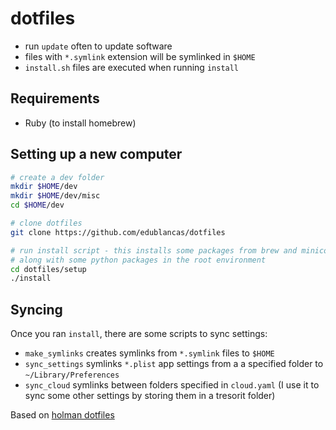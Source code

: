# dotfiles

* run `update` often to update software
* files with `*.symlink` extension will be symlinked in `$HOME`
* `install.sh` files are executed when running `install`

## Requirements

* Ruby (to install homebrew)

## Setting up a new computer

```bash
# create a dev folder
mkdir $HOME/dev
mkdir $HOME/dev/misc
cd $HOME/dev

# clone dotfiles
git clone https://github.com/edublancas/dotfiles

# run install script - this installs some packages from brew and miniconda
# along with some python packages in the root environment
cd dotfiles/setup
./install
```

## Syncing

Once you ran `install`, there are some scripts to sync settings:

* `make_symlinks` creates symlinks from `*.symlink` files to `$HOME`
* `sync_settings` symlinks `*.plist` app settings from a a specified folder to `~/Library/Preferences`
* `sync_cloud` symlinks between folders specified in `cloud.yaml` (I use it to sync some other settings by storing them in a tresorit folder)

Based on [holman dotfiles](https://github.com/holman/dotfiles)